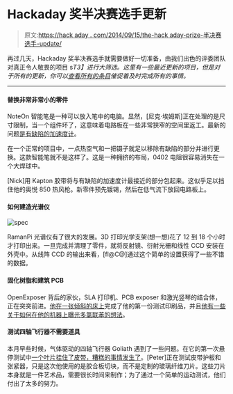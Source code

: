 # Hackaday 奖半决赛选手更新

> 原文:[https://hack aday . com/2014/09/15/the-hack aday-prize-半决赛选手-update/](https://hackaday.com/2014/09/15/the-hackaday-prize-semifinalist-update/)

再过几天，Hackaday 奖半决赛选手就需要做好一切准备，由我们出色的评委团队对真正令人敬畏的项目 s*T3】进行大筛选。这里有一些最近更新的项目，但是对于所有的更新，你可以[查看所有的条目](http://hackaday.io/projects)催促着及时完成所有的事情。*

* * *

#### 替换非常非常小的零件

NoteOn 智能笔是一种可以放入笔中的电脑。显然，[尼克·埃姆斯]正在处理的是尺寸限制，当一个组件坏了，这意味着电路板在一些非常狭窄的空间里返工。最新的问题[是有缺陷的加速度计](http://hackaday.io/project/2678/log/9526-current-status)。

在一个正常的项目中，一点热空气和一把镊子就足以移除有缺陷的部分并进行更换。这款智能笔就不是这样了。这是一种拥挤的布局，0402 电阻很容易消失在一个大焊球中。

[Nick]用 Kapton 胶带将与有缺陷的加速度计最接近的部分包起来。这似乎足以挡住他的奥悦 850 热风枪。新零件预先镀锡，然后在低气流下放回电路板上。

#### 如何建造光谱仪

![spec](../Images/e66f92aaabfd1b0abf53ca8b3a884b03.png)

RamanPi 光谱仪有了很大的发展。3D 打印光学支架(想一想)花了 12 到 18 个小时才打印出来。一旦完成并清理了零件，就将反射镜、衍射光栅和线性 CCD 安装在外壳中。从线阵 CCD 的输出来看，[fl@C@]通过这个简单的设置获得了一些不错的数据。

#### 固化树脂和建筑 PCB

OpenExposer 背后的家伙，SLA 打印机、PCB exposer 和激光竖琴的结合体，正在突突前进。[他在一张倾斜的床上](http://hackaday.io/project/1129/log/9563-first-printer-test-with-vat-tilt)完成了他的第一份测试印刷品，并且[他有一些关于如何在他的机器上曝光多氯联苯的想法](http://hackaday.io/project/1129/log/9746-pcb-exposing-extension)。

#### 测试四轴飞行器不需要道具

本月早些时候，气体驱动的四轴飞行器 Goliath 遇到了一些问题。在它的第一次悬停测试中[一个叶片挂住了皮带，糟糕的事情发生了](http://hackaday.io/project/1230-Goliath---A-Gas-Powered-Quadcopter)。[Peter]正在测试皮带护板和张紧器，只是这次他使用的是胶合板切块，而不是定制的玻璃纤维刀片。这些刀片本身就是一件艺术品，需要很长时间来制作；为了通过一个简单的运动测试，他们付出了太多的努力。